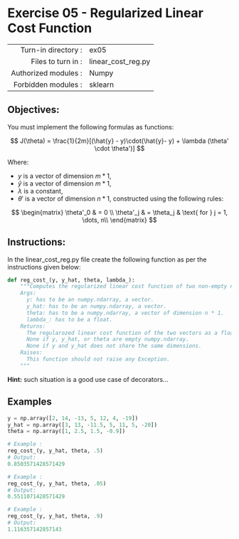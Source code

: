 # Exercise 05 - Regularized Linear Cost Function
|                         |                    |
| -----------------------:| ------------------ |
|   Turn-in directory :   |  ex05              |
|   Files to turn in :    |  linear_cost_reg.py|
|   Authorized modules :  |  Numpy             |
|   Forbidden modules :   |  sklearn           |

## Objectives:
You must implement the following formulas as functions:  

$$
J(\theta)  =  \frac{1}{2m}[(\hat{y} - y)\cdot(\hat{y}- y) + \lambda (\theta' \cdot \theta')]
$$  

Where:
- $y$ is a vector of dimension $m * 1$,
- $\hat{y}$ is a vector of dimension $m * 1$,
- $\lambda$ is a constant,
- $\theta'$ is a vector of dimension $n * 1$, constructed using the following rules:
  
$$
\begin{matrix}
\theta'_0 & =  0 \\
\theta'_j & =  \theta_j & \text{ for } j = 1, \dots, n\\    
\end{matrix}
$$

## Instructions:
In the linear_cost_reg.py file create the following function as per the instructions given below:
```python
def reg_cost_(y, y_hat, theta, lambda_):
    """Computes the regularized linear cost function of two non-empty numpy.ndarray, without any for loop. The two arrays must have the same dimensions.
    Args:
      y: has to be an numpy.ndarray, a vector.
      y_hat: has to be an numpy.ndarray, a vector.
      theta: has to be a numpy.ndarray, a vector of dimension n * 1.
      lambda_: has to be a float.
    Returns:
      The regularozed linear cost function of the two vectors as a float.
      None if y, y_hat, or theta are empty numpy.ndarray.
      None if y and y_hat does not share the same dimensions.
    Raises:
      This function should not raise any Exception.
    """
```
**Hint:** such situation is a good use case of decorators...


## Examples
```python
y = np.array([2, 14, -13, 5, 12, 4, -19])
y_hat = np.array([3, 13, -11.5, 5, 11, 5, -20])
theta = np.array([1, 2.5, 1.5, -0.9])

# Example :
reg_cost_(y, y_hat, theta, .5)
# Output:
0.8503571428571429

# Example :
reg_cost_(y, y_hat, theta, .05)
# Output:
0.5511071428571429

# Example :
reg_cost_(y, y_hat, theta, .9)
# Output:
1.116357142857143
```
